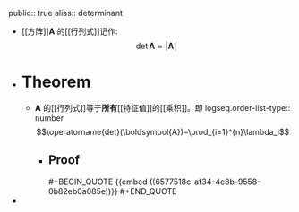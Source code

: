 public:: true
alias:: determinant

- [[方阵]]$\boldsymbol{A}$ 的[[行列式]]记作:
  $$\operatorname{det}\boldsymbol{A}=|\boldsymbol{A}|$$
- # Theorem
	- $\boldsymbol A$ 的[[行列式]]等于**所有**[[特征值]]的[[乘积]]。即
	  logseq.order-list-type:: number
	  $$\operatorname{det}(\boldsymbol{A})=\prod_{i=1}^{n}\lambda_i$$
		- ## Proof
		  #+BEGIN_QUOTE
		  {{embed ((6577518c-af34-4e8b-9558-0b82eb0a085e))}}
		  #+END_QUOTE
-